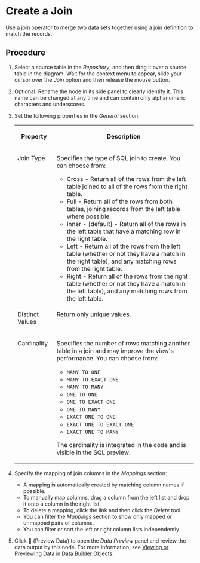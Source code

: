 <!-- loiobcb5f48ec99242da8f2cb3483b8409b7 -->

<link rel="stylesheet" type="text/css" href="../css/sap-icons.css"/>

# Create a Join

Use a join operator to merge two data sets together using a join definition to match the records.



<a name="loiobcb5f48ec99242da8f2cb3483b8409b7__steps_imk_rvj_lyb"/>

## Procedure

1.  Select a source table in the *Repository*, and then drag it over a source table in the diagram. Wait for the context menu to appear, slide your cursor over the *Join* option and then release the mouse button.

2.  Optional. Rename the node in its side panel to clearly identify it. This name can be changed at any time and can contain only alphanumeric characters and underscores.

3.  Set the following properties in the *General* section:


    <table>
    <tr>
    <th valign="top">

    Property


    
    </th>
    <th valign="top">

    Description


    
    </th>
    </tr>
    <tr>
    <td valign="top">
    
    Join Type


    
    </td>
    <td valign="top">
    
    Specifies the type of SQL join to create. You can choose from:

    -   Cross - Return all of the rows from the left table joined to all of the rows from the right table.
    -   Full - Return all of the rows from both tables, joining records from the left table where possible.
    -   Inner - \[default\] - Return all of the rows in the left table that have a matching row in the right table.
    -   Left - Return all of the rows from the left table \(whether or not they have a match in the right table\), and any matching rows from the right table.
    -   Right - Return all of the rows from the right table \(whether or not they have a match in the left table\), and any matching rows from the left table.


    
    </td>
    </tr>
    <tr>
    <td valign="top">
    
    Distinct Values


    
    </td>
    <td valign="top">
    
    Return only unique values.


    
    </td>
    </tr>
    <tr>
    <td valign="top">
    
    Cardinality


    
    </td>
    <td valign="top">
    
    Specifies the number of rows matching another table in a join and may improve the view's performance. You can choose from:

    -   `MANY TO ONE`
    -   `MANY TO EXACT ONE`
    -   `MANY TO MANY`
    -   `ONE TO ONE`
    -   `ONE TO EXACT ONE`
    -   `ONE TO MANY`
    -   `EXACT ONE TO ONE`
    -   `EXACT ONE TO EXACT ONE`
    -   `EXACT ONE TO MANY`

    The cardinality is integrated in the code and is visible in the SQL preview.


    
    </td>
    </tr>
    </table>
    
4.  Specify the mapping of join columns in the *Mappings* section:

    -   A mapping is automatically created by matching column names if possible.
    -   To manually map columns, drag a column from the left list and drop it onto a column in the right list.
    -   To delete a mapping, click the link and then click the *Delete* tool.
    -   You can filter the *Mappings* section to show only mapped or unmapped pairs of columns.
    -   You can filter or sort the left or right column lists independently

5.  Click <span class="FPA-icons"></span> \(Preview Data\) to open the *Data Preview* panel and review the data output by this node. For more information, see [Viewing or Previewing Data in Data Builder Objects](../viewing-or-previewing-data-in-data-builder-objects-b338e4a.md).


